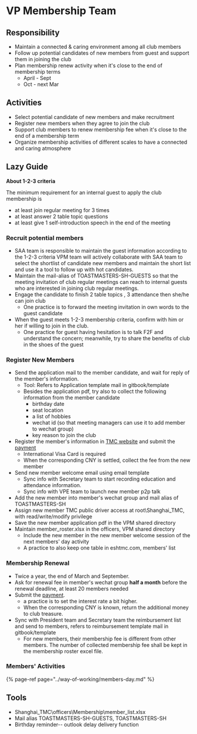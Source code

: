 # VP Membership Team

## Responsibility 

* Maintain a connected & caring environment among all club members
* Follow up potential candidates of new members from guest and support them in joining the club
* Plan membership renew activity when it's close to the end of membership terms
  * April - Sept
  * Oct - next Mar

## Activities

* Select potential candidate of new members and make recruitment
* Register new members when they agree to join the club
* Support club members to renew membership fee when it's close to the end of a membership term
* Organize membership activities of different scales to have a connected and caring atmosphere

## Lazy Guide 

**About 1-2-3 criteria**

The minimum requirement for an internal guest to apply the club membership is 

* at least join regular meeting for 3 times
* at least answer 2 table topic questions
* at least give 1 self-introduction speech in the end of the meeting

### Recruit potential members 

* SAA team is responsible to maintain the guest information according to the 1-2-3 criteria VPM team will actively collaborate with SAA team to select the shortlist of candidate new members and maintain the short list and use it a tool to follow up with hot candidates.
* Maintain the mail-alias of TOASTMASTERS-SH-GUESTS so that the meeting invitation of club regular meetings can reach to internal guests who are interested in joining club regular meetings.
* Engage the candidate to finish 2 table topics , 3 attendance then she/he can join club
  * One practice is to forward the meeting invitation in own words to the guest candidate
* When the guest meets 1-2-3 membership criteria, confirm with him or her if willing to join in the club.
  * One practice for guest having hesitation is to talk F2F and understand the concern; meanwhile, try to share the benefits of club in the shoes of the guest

### Register New Members 

* Send the application mail to the member candidate, and wait for reply of the member's information.
  * Tool: Refers to Application template mail in gitbook/template
  * Besides the application pdf, try also to collect the following information from the member candidate
    * birthday date
    * seat location
    * a list of hobbies
    * wechat id \(so that meeting managers can use it to add member to wechat group\)
    * key reason to join the club
* Register the member's information in [TMC website](https://www.toastmasters.org/my-toastmasters/profile/club-central/add-membership) and submit the [payment](%20https://www.toastmasters.org/my-toastmasters/profile/club-central/submit-payment)
  * International Visa Card is required
  * When the corresponding CNY is settled, collect the fee from the new member
* Send new member welcome email using email template
  * Sync info with Secretary team to start recording education and attendance information.
  * Sync info with VPE team to launch new member p2p talk
* Add the new member into member's wechat group and mail alias of TOASTMASTERS-SH
* Assign new member TMC public driver access at root\Shanghai\_TMC, with read/write/modify privilege
* Save the new member application pdf in the VPM shared directory
* Maintain member\_roster.xlsx in the officers, VPM shared directory
  * Include the new member in the new member welcome session of the next members' day activity
  * A practice to also keep one table in eshtmc.com, members' list

### Membership Renewal 

* Twice a year, the end of March and September.
* Ask for renewal fee in member's wechat group **half a month** before the renewal deadline, at least 20 members needed 
* Submit the [payment](%20https://www.toastmasters.org/my-toastmasters/profile/club-central/submit-payment).
  * a practice is to set the interest rate a bit higher.
  * When the corresponding CNY is known, return the additional money to club treasure.
* Sync with President team and Secretary team the reimbursement list and send to members, refers to reimbursement template mail in gitbook/template
  * For new members, their membership fee is different from other members. The number of collected membership fee shall be kept in the membership roster excel file.

### Members' Activities 

{% page-ref page="../way-of-working/members-day.md" %}

## Tools

* Shanghai\_TMC\officers\Membership\member\_list.xlsx
* Mail alias TOASTMASTERS-SH-GUESTS, TOASTMASTERS-SH
* Birthday reminder-- outlook delay delivery function

